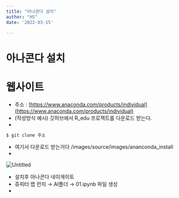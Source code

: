 ```yaml
---
title: "아나콘다 설치"
author: "HS"
date: '2022-03-15'

---
```




# 아나콘다 설치

# 웹사이트

- 주소 :  [https://www.anaconda.com/products/individual](https://www.anaconda.com/products/individual)
- (작성방식 예시) 깃허브에서  R_edu 프로젝트를 다운로드 받는다.
- 

```bash
$ git clone 주소
```

- 여기서 다운로드 받는거다
/images/source/images/ananconda_install
- 
![Untitled](/images/ananconda_install/Untitled.png)

- 설치후 아나콘다 네이게이토
- 쥬피터 랩 런치 → AI폴더 → 01.ipynb 파일 생성
-